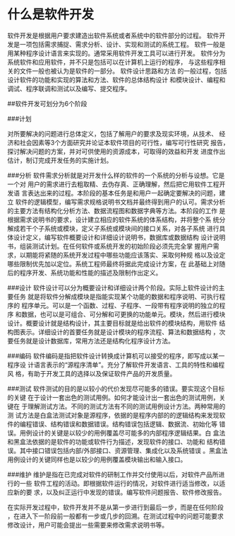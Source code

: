 什么是软件开发
==============
软件开发是根据用户要求建造出软件系统或者系统中的软件部分的过程。
软件开发是一项包括需求捕捉、需求分析、设计、实现和测试的系统工程。
软件一般是用某种程序设计语言来实现的。通常采用软件开发工具可以进行开发。
软件分为系统软件和应用软件，并不只是包括可以在计算机上运行的程序，
与这些程序相关的文件一般也被认为是软件的一部分。 软件设计思路和方法
的一般过程，包括设计软件的功能和实现的算法和方法、软件的总体结构设计
和模块设计、编程和调试、程序联调和测试以及编写、提交程序。

##软件开发可划分为6个阶段

###计划

对所要解决的问题进行总体定义，包括了解用户的要求及现实环境，从技术、
经济和社会因素等3个方面研究并论证本软件项目的可行性，编写可行性研究
报告，探讨解决问题的方案，并对可供使用的资源成本，可取得的效益和开发
进度作出估计，制订完成开发任务的实施计划。

###分析
软件需求分析就是对开发什么样的软件的一个系统的分析与设想。它是一个对
用户的需求进行去粗取精、去伪存真、正确理解，然后把它用软件工程开发语
言表达出来的过程。本阶段的基本任务是和用户一起确定要解决的问题，建立
软件的逻辑模型，编写需求规格说明书文档并最终得到用户的认可。需求分析
的主要方法有结构化分析方法、数据流程图和数据字典等方法。本阶段的工作
是根据需求说明书的要求，设计建立相应的软件系统的体系结构，并将整个系
统分解成若干个子系统或模块，定义子系统或模块间的接口关系，对各子系统
进行具体设计定义，编写软件概要设计和详细设计说明书，数据库或数据结构
设计说明书，组装测试计划。在任何软件或系统开发的初始阶段必须先完全掌
握用户需求，以期能将紧随的系统开发过程中哪些功能应该落实、采取何种规
格以及设定哪些限制优先加以定位。系统工程师最终将据此完成设计方案，在
此基础上对随后的程序开发、系统功能和性能的描述及限制作出定义。

###设计
软件设计可以分为概要设计和详细设计两个阶段。实际上软件设计的主要任务
就是将软件分解成模块是指能实现某个功能的数据和程序说明、可执行程序的
程序单元。可以是一个函数、过程、子程序、一段带有程序说明的独立的程序
和数据，也可以是可组合、可分解和可更换的功能单元。模块，然后进行模块
设计。概要设计就是结构设计，其主要目标就是给出软件的模块结构，用软件
结构图表示。详细设计的首要任务就是设计模块的程序流程、算法和数据结构
，次要任务就是设计数据库，常用方法还是结构化程序设计方法。

###编码
软件编码是指把软件设计转换成计算机可以接受的程序，即写成以某一程序设
计语言表示的“源程序清单”。充分了解软件开发语言、工具的特性和编程风
格，有助于开发工具的选择以及保证软件产品的开发质量。

###测试
软件测试的目的是以较小的代价发现尽可能多的错误。要实现这个目标的关键
在于设计一套出色的测试用例。如何才能设计出一套出色的测试用例，关键在
于理解测试方法。不同的测试方法有不同的测试用例设计方法。两种常用的测
试方法是白盒法测试对象是源程序，依据的是程序内部的的逻辑结构来发现软
件的编程错误、结构错误和数据错误。结构错误包括逻辑、数据流、初始化等
错误。用例设计的关键是以较少的用例覆盖尽可能多的内部程序逻辑结果。白
盒法和黑盒法依据的是软件的功能或软件行为描述，发现软件的接口、功能和
结构错误。其中接口错误包括内部/外部接口、资源管理、集成化以及系统错误
。黑盒法用例设计的关键同样也是以较少的用例覆盖模块输出和输入接口。

###维护
维护是指在已完成对软件的研制工作并交付使用以后，对软件产品所进行的一些
软件工程的活动。即根据软件运行的情况，对软件进行适当修改，以适应新的要
求，以及纠正运行中发现的错误。编写软件问题报告、软件修改报告。

在实际开发过程中，软件开发并不是从第一步进行到最后一步，而是在任何阶段
，在进入下一阶段前一般都有一步或几步的回溯。在测试过程中的问题可能要求
修改设计，用户可能会提出一些需要来修改需求说明书等。